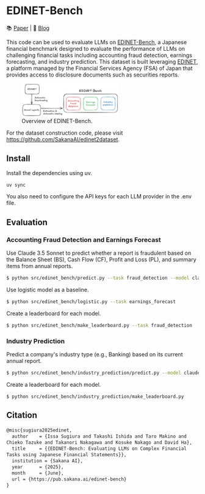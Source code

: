 # EDINET-Bench
📚 [Paper](https://pub.sakana.ai/edinet-bench) | 📝 [Blog](https://sakana.ai/edinet-bench/)

This code can be used to evaluate LLMs on [EDINET-Bench](https://huggingface.co/datasets/SakanaAI/EDINET-Bench), a Japanese financial benchmark designed to evaluate the performance of LLMs on challenging financial tasks including accounting fraud detection, earnings forecasting, and industry prediction.
This dataset is built leveraging [EDINET](https://disclosure2.edinet-fsa.go.jp), a platform managed by the Financial Services Agency (FSA) of Japan that provides access to disclosure documents such as securities reports.


<figure>
  <img src="assets/EDINET-Bench.png" width="60%">
  <figcaption> Overview of EDINET-Bench. </figcaption>
</figure>

For the dataset construction code, please visit https://github.com/SakanaAI/edinet2dataset.

## Install
Install the dependencies using uv.
```
uv sync
```

You also need to configure the API keys for each LLM provider in the .env file.

## Evaluation

### Accounting Fraud Detection and Earnings Forecast

Use Claude 3.5 Sonnet to predict whether a report is fraudulent based on the Balance Sheet (BS), Cash Flow (CF), Profit and Loss (PL), and summary items from annual reports.
```bash
$ python src/edinet_bench/predict.py --task fraud_detection --model claude-3-5-sonnet-20241022 --sheets bs cf pl summary
```


Use logistic model as a baseline.
```bash
$ python src/edinet_bench/logistic.py --task earnings_forecast
```

Create a leaderboard for each model.
```bash
$ python src/edinet_bench/make_leaderboard.py --task fraud_detection
```

### Industry Prediction
Predict a company's industry type (e.g., Banking) based on its current annual report.
```bash
$ python src/edinet_bench/industry_prediction/predict.py --model claude-3-5-sonnet-20241022 --sheets bs cf pl summary
```

Create a leaderboard for each model.
```
$ python src/edinet_bench/industry_prediction/make_leaderboard.py 
```


## Citation
```
@misc{sugiura2025edinet,
  author    = {Issa Sugiura and Takashi Ishida and Taro Makino and Chieko Tazuke and Takanori Nakagawa and Kosuke Nakago and David Ha},
  title     = {{EDINET-Bench: Evaluating LLMs on Complex Financial Tasks using Japanese Financial Statements}},
  institution = {Sakana AI},
  year      = {2025},
  month     = {June},
  url = {https://pub.sakana.ai/edinet-bench}
}
```
